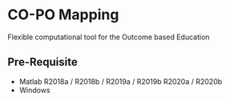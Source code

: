 # CO-PO Mapping

Flexible computational tool for the Outcome based Education

## Pre-Requisite
 
* Matlab R2018a / R2018b / R2019a / R2019b R2020a / R2020b
* Windows
 